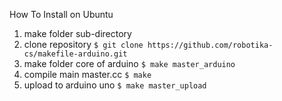 How To Install on Ubuntu
1. make folder sub-directory
2. clone repository
 ``` $ git clone https://github.com/robotika-cs/makefile-arduino.git ```
3. make folder core of arduino
 ``` $ make master_arduino ```
4. compile main master.cc 
 ``` $ make ```
5. upload to arduino uno
 ``` $ make master_upload ```
